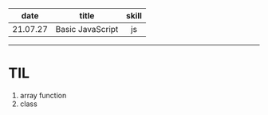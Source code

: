 | date | title | skill |
|:---:|:---:|:---:|
| 21.07.27 | Basic JavaScript | js |


---

# TIL

1. array function
2. class

